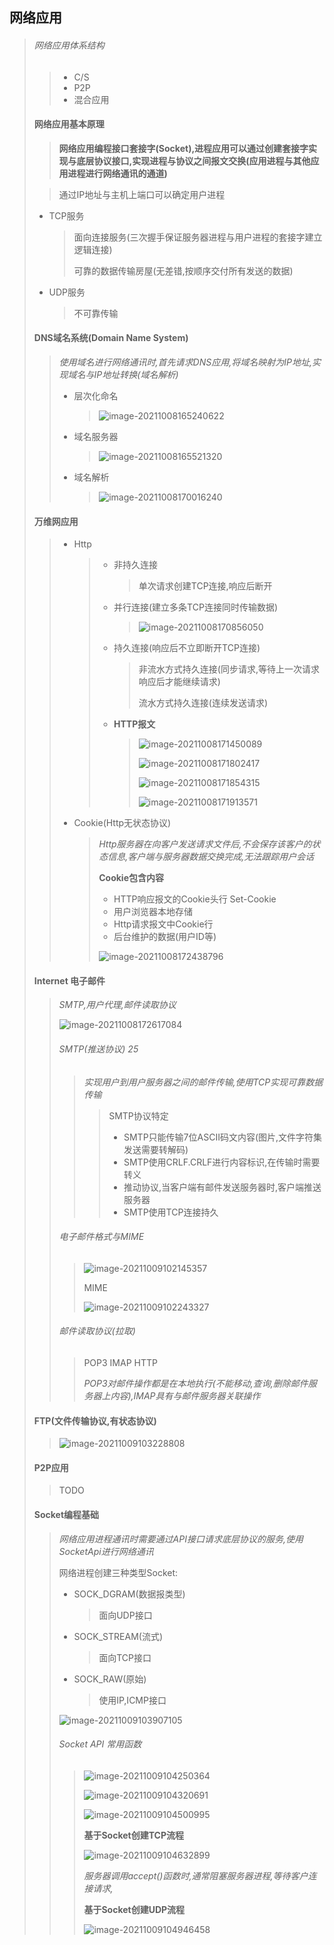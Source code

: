 ## 网络应用

> ###### 网络应用体系结构
>
> > - C/S
> > - P2P
> > - 混合应用
>
> #### 网络应用基本原理
>
> > __网络应用编程接口套接字(Socket),进程应用可以通过创建套接字实现与底层协议接口,实现进程与协议之间报文交换(应用进程与其他应用进程进行网络通讯的通道)__
>
> > 通过IP地址与主机上端口可以确定用户进程
>
> 
>
> - TCP服务
>
>   > 面向连接服务(三次握手保证服务器进程与用户进程的套接字建立逻辑连接)
>   >
>   > 可靠的数据传输房屋(无差错,按顺序交付所有发送的数据)
>
> - UDP服务
>
>   > 不可靠传输
>
> #### DNS域名系统(Domain Name System)
>
> > _使用域名进行网络通讯时,首先请求DNS应用,将域名映射为IP地址,实现域名与IP地址转换(域名解析)_
> >
> > - 层次化命名
> >
> >   > ![image-20211008165240622](image-20211008165240622.png) 
> >
> > - 域名服务器
> >
> >   > ![image-20211008165521320](image-20211008165521320.png)
> >
> > - 域名解析
> >
> >   > ![image-20211008170016240](image-20211008170016240.png) 
>
> #### 万维网应用
>
> > - Http
> >
> >   > - 非持久连接
> >   >
> >   >   > 单次请求创建TCP连接,响应后断开
> >   >
> >   > - 并行连接(建立多条TCP连接同时传输数据)
> >   >
> >   >   > ![image-20211008170856050](image-20211008170856050.png) 
> >   >
> >   > - 持久连接(响应后不立即断开TCP连接)
> >   >
> >   >   > 非流水方式持久连接(同步请求,等待上一次请求响应后才能继续请求)
> >   >   >
> >   >   > 流水方式持久连接(连续发送请求)
> >   >
> >   > - __HTTP报文__
> >   >
> >   >   > ![image-20211008171450089](image-20211008171450089.png) 
> >   >   >
> >   >   > ![image-20211008171802417](image-20211008171802417.png) 
> >   >   >
> >   >   > ![image-20211008171854315](image-20211008171854315.png) 
> >   >   >
> >   >   > ![image-20211008171913571](image-20211008171913571.png) 
> >
> > - Cookie(Http无状态协议)
> >
> >   > _Http服务器在向客户发送请求文件后,不会保存该客户的状态信息,客户端与服务器数据交换完成,无法跟踪用户会话_
> >   >
> >   > __Cookie包含内容__
> >   >
> >   > - HTTP响应报文的Cookie头行 Set-Cookie
> >   > - 用户浏览器本地存储
> >   > - Http请求报文中Cookie行
> >   > - 后台维护的数据(用户ID等)
> >   >
> >   > ![image-20211008172438796](image-20211008172438796.png) 
>
> #### Internet 电子邮件
>
> > _SMTP,用户代理,邮件读取协议_
> >
> > ![image-20211008172617084](image-20211008172617084.png) 
> >
> > ###### SMTP(推送协议) 25
> >
> > > _实现用户到用户服务器之间的邮件传输,使用TCP实现可靠数据传输_
> > >
> > > > SMTP协议特定
> > > >
> > > > - SMTP只能传输7位ASCII码文内容(图片,文件字符集发送需要转解码)
> > > > - SMTP使用CRLF.CRLF进行内容标识,在传输时需要转义
> > > > - 推动协议,当客户端有邮件发送服务器时,客户端推送服务器
> > > > - SMTP使用TCP连接持久
> >
> > ###### 电子邮件格式与MIME
> >
> > > ![image-20211009102145357](image-20211009102145357.png) 
> > >
> > > MIME
> > >
> > > ![image-20211009102243327](image-20211009102243327.png) 
> >
> > ###### 邮件读取协议(拉取)
> >
> > > POP3   IMAP  HTTP
> > >
> > > _POP3对邮件操作都是在本地执行(不能移动,查询,删除邮件服务器上内容),IMAP具有与邮件服务器关联操作_
>
> #### FTP(文件传输协议,有状态协议)
>
> > ![image-20211009103228808](image-20211009103228808.png) 
>
> #### P2P应用
>
> > TODO
>
> #### Socket编程基础
>
> > _网络应用进程通讯时需要通过API接口请求底层协议的服务,使用SocketApi进行网络通讯_
> >
> > 网络进程创建三种类型Socket:
> >
> > - SOCK_DGRAM(数据报类型)
> >
> >   > 面向UDP接口
> >
> > - SOCK_STREAM(流式)
> >
> >   > 面向TCP接口
> >
> > - SOCK_RAW(原始)
> >
> >   > 使用IP,ICMP接口
> >
> >  ![image-20211009103907105](image-20211009103907105.png) 
> >
> > ###### Socket API 常用函数
> >
> > > ![image-20211009104250364](C:\Users\miaomiaole\AppData\Roaming\Typora\typora-user-images\image-20211009104250364.png) 
> > >
> > > ![image-20211009104320691](image-20211009104320691.png)
> > >
> > >  ![image-20211009104500995](image-20211009104500995.png) 
> > >
> > > __基于Socket创建TCP流程__
> > >
> > > ![image-20211009104632899](image-20211009104632899.png) 
> > >
> > > _服务器调用accept()函数时,通常阻塞服务器进程,等待客户连接请求,_
> > >
> > > __基于Socket创建UDP流程__
> > >
> > > ![image-20211009104946458](image-20211009104946458.png) 



